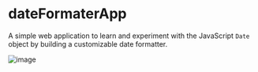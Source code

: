 # dateFormaterApp
A simple web application to learn and experiment with the JavaScript `Date` object by building a customizable date formatter.

![image](https://github.com/user-attachments/assets/dbdd1cc9-a9e0-47bf-bca1-e0003e9a3ac5)

 
